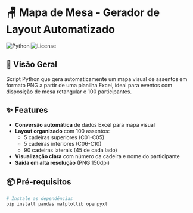 # 🪑 Mapa de Mesa - Gerador de Layout Automatizado

![Python](https://img.shields.io/badge/python-3.6%2B-blue)
![License](https://img.shields.io/badge/license-MIT-green)

## 📌 Visão Geral

Script Python que gera automaticamente um mapa visual de assentos em formato PNG a partir de uma planilha Excel, ideal para eventos com disposição de mesa retangular e 100 participantes.

## ✨ Features

- **Conversão automática** de dados Excel para mapa visual
- **Layout organizado** com 100 assentos:
  - 5 cadeiras superiores (C01-C05)
  - 5 cadeiras inferiores (C06-C10)
  - 90 cadeiras laterais (45 de cada lado)
- **Visualização clara** com número da cadeira e nome do participante
- **Saída em alta resolução** (PNG 150dpi)

## 📦 Pré-requisitos

```bash
# Instale as dependências
pip install pandas matplotlib openpyxl
